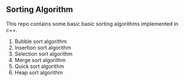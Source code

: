 ## Sorting Algorithm
This repo contains some basic basic sorting algorithms implemented in c++.

1. Bubble sort algorithm
2. Insertion sort algorithm
3. Selection sort algorithm
4. Merge sort algorithm
5. Quick sort algorithm
6. Heap sort algorithm
